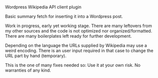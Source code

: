 Wordpress Wikipedia API client plugin

Basic summary fetch for inserting it into a Wordpress post.

Work in progress, early yet working stage.  There are many leftovers from my other sources and the code is not optimized nor organized/formatted. There are many boilerplates left ready for further development.

Depending on the language the URLs supplied by Wikipedia may use a weird encoding.
There is an user input required in that case to change the URL part by hand (temporary). 

This is the one of many fixes needed so:  Use it at your own risk. No warranties of any kind.
